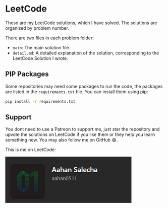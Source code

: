 # LeetCode

These are my LeetCode solutions, which I have solved. The solutions are organized by problem number.

There are two files in each problem folder:
- `main`: The main solution file.
- `detail.md`: A detailed explanation of the solution, corresponding to the LeetCode Solution I wrote.

## PIP Packages

Some repositories may need some packages to run the code, the packages are listed in the `requirements.txt` file. You can install them using pip:

```bash
pip install -r requirements.txt
```

## Support

You dont need to use a Patreon to support me, just star the repository and upvote the solutions on LeetCode if you like them or they help you learn something new. You may also follow me on GitHub 😄.

This is me on LeetCode:

[![Aahan Salecha | aahan0511](static/profilepic.png)](https://leetcode.com/aahan0511/)